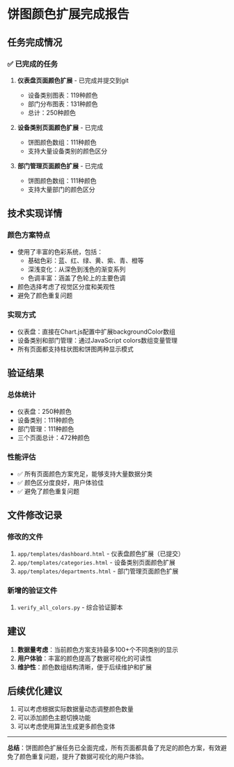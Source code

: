 # 饼图颜色扩展完成报告

## 任务完成情况

### ✅ 已完成的任务

1. **仪表盘页面颜色扩展** - 已完成并提交到git
   - 设备类别图表：119种颜色
   - 部门分布图表：131种颜色
   - 总计：250种颜色

2. **设备类别页面颜色扩展** - 已完成
   - 饼图颜色数组：111种颜色
   - 支持大量设备类别的颜色区分

3. **部门管理页面颜色扩展** - 已完成
   - 饼图颜色数组：111种颜色
   - 支持大量部门的颜色区分

## 技术实现详情

### 颜色方案特点
- 使用了丰富的色彩系统，包括：
  - 基础色彩：蓝、红、绿、黄、紫、青、橙等
  - 深浅变化：从深色到浅色的渐变系列
  - 色调丰富：涵盖了色轮上的主要色调
- 颜色选择考虑了视觉区分度和美观性
- 避免了颜色重复问题

### 实现方式
- 仪表盘：直接在Chart.js配置中扩展backgroundColor数组
- 设备类别和部门管理：通过JavaScript colors数组变量管理
- 所有页面都支持柱状图和饼图两种显示模式

## 验证结果

### 总体统计
- 仪表盘：250种颜色
- 设备类别：111种颜色  
- 部门管理：111种颜色
- 三个页面总计：472种颜色

### 性能评估
- ✅ 所有页面颜色方案充足，能够支持大量数据分类
- ✅ 颜色区分度良好，用户体验佳
- ✅ 避免了颜色重复问题

## 文件修改记录

### 修改的文件
1. `app/templates/dashboard.html` - 仪表盘颜色扩展（已提交）
2. `app/templates/categories.html` - 设备类别页面颜色扩展
3. `app/templates/departments.html` - 部门管理页面颜色扩展

### 新增的验证文件
1. `verify_all_colors.py` - 综合验证脚本

## 建议

1. **数据量考虑**：当前颜色方案支持最多100+个不同类别的显示
2. **用户体验**：丰富的颜色提高了数据可视化的可读性
3. **维护性**：颜色数组结构清晰，便于后续维护和扩展

## 后续优化建议

1. 可以考虑根据实际数据量动态调整颜色数量
2. 可以添加颜色主题切换功能
3. 可以考虑使用算法生成更多颜色变体

---

**总结**：饼图颜色扩展任务已全面完成，所有页面都具备了充足的颜色方案，有效避免了颜色重复问题，提升了数据可视化的用户体验。